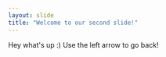 ```yaml
---
layout: slide
title: "Welcome to our second slide!"
---
```

Hey what's up :)
Use the left arrow to go back!
